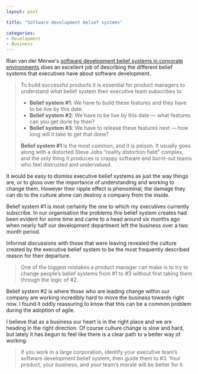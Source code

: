 ```yaml
---
layout: post

title: "Software development belief systems"

categories:
- Development
- Business
---
```


Rian van der Merwe's <a href="http://www.elezea.com/2014/06/software-development-belief-systems/">software development belief systems in corporate environments</a> does an excellent job of describing the different belief systems that executives have about software development.


<blockquote>
	<p>To build successful products it is essential for product managers to understand what belief system their executive team subscribes to.</p>
	<ul>
		<li><strong>Belief system #1</strong>: We have to build these features and they have to be live by this date.</li>
		<li><strong>Belief system #2</strong>: We have to be live by this date — what features can you get done by then?</li>
		<li><strong>Belief system #3</strong>: We have to release these features next — how long will it take to get that done?</li>
	</ul>
	<p><strong>Belief system #1</strong> is the most common, and it is poison. It usually goes along with a distorted Steve Jobs “reality distortion field” complex, and the only thing it produces is crappy software and burnt-out teams who feel distrusted and undervalued.</p>
</blockquote>


It would be easy to dismiss executive belief systems as just the way things are, or to gloss over the importance of understanding and working to change them. However their ripple effect is phenominal; the damage they can do to the culture alone can destroy a company from the inside.


Belief system #1 is most certainly the one to which my executives currently subscribe. In our organisation the problems this belief system creates had been evident for some time and came to a head around six months ago when nearly half our development department left the business over a two month period.


Informal discussions with those that were leaving revealed the culture created by the executive belief system to be the most frequently described reason for their departure.


<blockquote>
	<p>One of the biggest mistakes a product manager can make is to try to change people’s belief systems from #1 to #3 without first taking them through the logic of #2.</p>
</blockquote>


Belief system #2 is where those who are leading change within our company are working incredibly hard to move the business towards right now. I found it oddly reassuring to know that this can be a common problem during the adoption of agile.


I believe that as a business our heart is in the right place and we are heading in the right direction. Of course culture change is slow and hard, but lately it has begun to feel like there is a clear path to a better way of working.


<blockquote>
	<p>If you work in a large corporation, identify your executive team’s software development belief system, then guide them to #3. Your product, your business, and your team’s morale will be better for it.</p>
</blockquote>